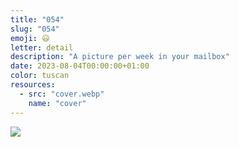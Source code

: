 ```yaml
---
title: "054"
slug: "054"
emoji: 😃
letter: detail
description: "A picture per week in your mailbox"
date: 2023-08-04T00:00:00+01:00
color: tuscan
resources:
  - src: "cover.webp"
    name: "cover"
---
```

![](cover)
